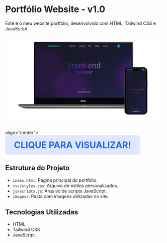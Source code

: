 # Portfólio Website - v1.0

Este é o meu website portfólio, desenvolvido com HTML, Tailwind CSS e JavaScript.

<p align="center">
  <a href="https://davydportfoliowebsite.vercel.app/" target="_blank">
    <img src="/images/mocup-desktop-mobile.svg/" alt="Demonstração do Portfólio" width="500"/>
  </a>
</p>
  <div> align="center">
    <strong style="font-size:2em; color:#2563eb; background:#e0e7ff; padding:0.5em 1em; border-radius:8px; display:inline-block;">
        CLIQUE PARA VISUALIZAR!
    </strong>
</div>
</p>



## Estrutura do Projeto
- `index.html`: Página principal do portfólio.
- `css/styles.css`: Arquivo de estilos personalizados.
- `js/scripts.js`: Arquivo de scripts JavaScript.
- `images/`: Pasta com imagens utilizadas no site.

## Tecnologias Utilizadas
- HTML
- Tailwind CSS
- JavaScript

